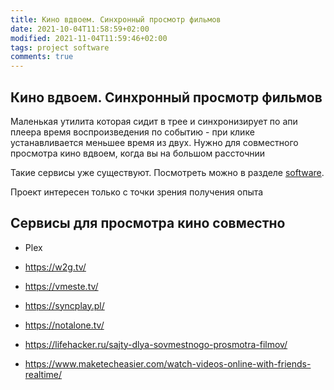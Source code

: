 ```yaml
---
title: Кино вдвоем. Синхронный просмотр фильмов
date: 2021-10-04T11:58:59+02:00
modified: 2021-11-04T11:59:46+02:00
tags: project software
comments: true
---
```


## Кино вдвоем. Синхронный просмотр фильмов
Маленькая утилита которая сидит в трее и синхронизирует по апи плеера время воспроизведения по событию - при клике устанавливается меньшее время из двух. Нужно для совместного просмотра кино вдвоем, когда вы на большом рассточнии

Такие сервисы уже существуют. Посмотреть можно в разделе [software](../software/kino-vdvoem). 

Проект интересен только с точки зрения получения опыта

## Сервисы для просмотра кино совместно

- Plex
- <https://w2g.tv/>
- <https://vmeste.tv/>
- <https://syncplay.pl/>
- <https://notalone.tv/>

- <https://lifehacker.ru/sajty-dlya-sovmestnogo-prosmotra-filmov/>
- <https://www.maketecheasier.com/watch-videos-online-with-friends-realtime/>
